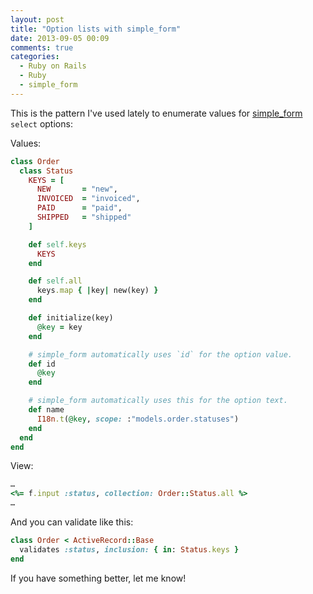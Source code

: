 ```yaml
---
layout: post
title: "Option lists with simple_form"
date: 2013-09-05 00:09
comments: true
categories:
  - Ruby on Rails
  - Ruby
  - simple_form
---
```


This is the pattern I've used lately to enumerate values for [simple_form](https://github.com/plataformatec/simple_form) `select` options:

Values:

``` ruby app/models/order/status.rb
class Order
  class Status
    KEYS = [
      NEW       = "new",
      INVOICED  = "invoiced",
      PAID      = "paid",
      SHIPPED   = "shipped"
    ]

    def self.keys
      KEYS
    end

    def self.all
      keys.map { |key| new(key) }
    end

    def initialize(key)
      @key = key
    end

    # simple_form automatically uses `id` for the option value.
    def id
      @key
    end

    # simple_form automatically uses this for the option text.
    def name
      I18n.t(@key, scope: :"models.order.statuses")
    end
  end
end
```

View:

``` ruby app/views/orders/_form.html.erb
…
<%= f.input :status, collection: Order::Status.all %>
…
```

And you can validate like this:

``` ruby app/models/order.rb
class Order < ActiveRecord::Base
  validates :status, inclusion: { in: Status.keys }
end
```

If you have something better, let me know!
